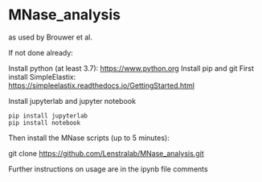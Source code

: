 # MNase_analysis
as used by Brouwer et al.

If not done already:

  Install python (at least 3.7): https://www.python.org
  Install pip and git
  First install SimpleElastix: https://simpleelastix.readthedocs.io/GettingStarted.html
  
  Install jupyterlab and jupyter notebook
  
    pip install jupyterlab
    pip install notebook
 
 Then install the MNase scripts (up to 5 minutes):
  
  git clone https://github.com/Lenstralab/MNase_analysis.git
 
Further instructions on usage are in the ipynb file comments
